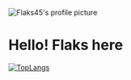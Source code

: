 ![Flaks45's profile picture](https://avatars.githubusercontent.com/Flaks45) <!-- Replace this with the correct URL of the profile picture -->

# Hello! Flaks here

[![TopLangs](https://github-readme-stats.vercel.app/api/top-langs/?username=Flaks45&layout=compact&langs_count=100&hide=assembly)](https://github.com/Flaks45)
